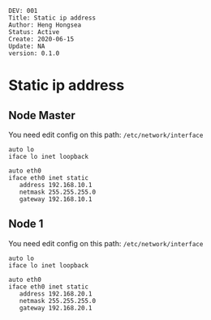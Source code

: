 ```
DEV: 001
Title: Static ip address
Author: Heng Hongsea
Status: Active
Create: 2020-06-15
Update: NA
version: 0.1.0
```

# **Static ip address**


## Node Master

You need edit config on this path:  `/etc/network/interface`

```console
auto lo
iface lo inet loopback

auto eth0
iface eth0 inet static
   address 192.168.10.1
   netmask 255.255.255.0
   gateway 192.168.10.1
```

## Node 1

You need edit config on this path:  `/etc/network/interface`

```console
auto lo
iface lo inet loopback

auto eth0
iface eth0 inet static
   address 192.168.20.1
   netmask 255.255.255.0
   gateway 192.168.20.1
```
